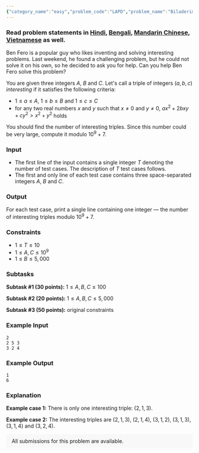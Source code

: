 ```yaml
---
{"category_name":"easy","problem_code":"LAPD","problem_name":"Biladerim Icin","problemComponents":{"constraints":"","constraintsState":false,"subtasks":"","subtasksState":false,"inputFormat":"","inputFormatState":false,"outputFormat":"","outputFormatState":false,"sampleTestCases":{"0":{"id":1,"input":"2\n2 5 3\n3 2 4","output":"1\n6","explanation":"**Example case 1:** There is only one interesting triple: $(2, 1, 3)$.\n\n**Example case 2:** The interesting triples are $(2, 1, 3)$, $(2, 1, 4)$, $(3, 1, 2)$, $(3, 1, 3)$, $(3, 1, 4)$ and $(3, 2, 4)$.","isDeleted":false}}},"video_editorial_url":"","languages_supported":{"0":"CPP14","1":"C","2":"JAVA","3":"PYTH 3.6","4":"PYTH","5":"PYP3","6":"CS2","7":"ADA","8":"PYPY","9":"TEXT","10":"PAS fpc","11":"NODEJS","12":"RUBY","13":"PHP","14":"GO","15":"HASK","16":"TCL","17":"PERL","18":"SCALA","19":"LUA","20":"kotlin","21":"BASH","22":"JS","23":"LISP sbcl","24":"rust","25":"PAS gpc","26":"BF","27":"CLOJ","28":"R","29":"D","30":"CAML","31":"FORT","32":"ASM","33":"swift","34":"FS","35":"WSPC","36":"LISP clisp","37":"SCM guile","38":"PERL6","39":"ERL","40":"CLPS","41":"ICK","42":"NICE","43":"PRLG","44":"ICON","45":"COB","46":"SCM chicken","47":"PIKE","48":"SCM qobi","49":"ST","50":"NEM"},"max_timelimit":1,"source_sizelimit":50000,"problem_author":"mrkerim","problem_tester":null,"date_added":"5-06-2019","tags":{"0":"anand20","1":"determinant","2":"math","3":"mrkerim","4":"polynomial","5":"sept19","6":"sept19a","7":"sylvesters"},"problem_difficulty_level":"Easy","best_tag":"Sylvesters Criterion","editorial_url":"https://discuss.codechef.com/problems/LAPD","time":{"view_start_date":1568626202,"submit_start_date":1568626202,"visible_start_date":1568626202,"end_date":1735669800},"is_direct_submittable":false,"problemDiscussURL":"https://discuss.codechef.com/search?q=LAPD","is_proctored":false,"visitedContests":{},"layout":"problem"}
---
```

### Read problem statements in [Hindi](https://www.codechef.com/download/translated/SEPT19/hindi/LAPD.pdf), [Bengali](https://www.codechef.com/download/translated/SEPT19/bengali/LAPD.pdf), [Mandarin Chinese](https://www.codechef.com/download/translated/SEPT19/mandarin/LAPD.pdf), [Vietnamese](https://www.codechef.com/download/translated/SEPT19/vietnamese/LAPD.pdf) as well.

Ben Fero is a popular guy who likes inventing and solving interesting problems. Last weekend, he found a challenging problem, but he could not solve it on his own, so he decided to ask you for help. Can you help Ben Fero solve this problem? 

You are given three integers $A$, $B$ and $C$. Let's call a triple of integers $(a, b, c)$ *interesting* if it satisfies the following criteria:
- $1 \le a \le A$, $1 \le b \le B$ and $1 \le c \le C$
- for any two real numbers $x$ and $y$ such that $x \neq 0$ and $y \neq 0$, $ax^2 + 2bxy + cy^2 \gt x^2 + y^2$ holds

You should find the number of interesting triples. Since this number could be very large, compute it modulo $10^9+7$.

### Input
- The first line of the input contains a single integer $T$ denoting the number of test cases. The description of $T$ test cases follows.
- The first and only line of each test case contains three space-separated integers $A$, $B$ and $C$.

### Output
For each test case, print a single line containing one integer ― the number of interesting triples modulo $10^9+7$.

### Constraints 
- $1 \le T \le 10$
- $1 \le A, C \le 10^9$
- $1 \le B \le 5,000$

### Subtasks
**Subtask #1 (30 points):** $1 \le A, B, C \le 100$

**Subtask #2 (20 points):** $1 \le A, B, C \le 5,000$

**Subtask #3 (50 points):** original constraints

### Example Input
```
2
2 5 3
3 2 4
```

### Example Output
```
1
6
```

### Explanation
**Example case 1:** There is only one interesting triple: $(2, 1, 3)$.

**Example case 2:** The interesting triples are $(2, 1, 3)$, $(2, 1, 4)$, $(3, 1, 2)$, $(3, 1, 3)$, $(3, 1, 4)$ and $(3, 2, 4)$.

<aside style='background: #f8f8f8;padding: 10px 15px;'><div>All submissions for this problem are available.</div></aside>